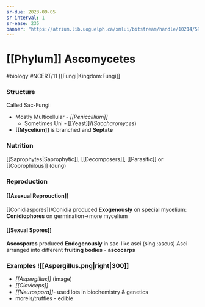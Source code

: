 ```yaml
---
sr-due: 2023-09-05
sr-interval: 1
sr-ease: 235
banner: "https://atrium.lib.uoguelph.ca/xmlui/bitstream/handle/10214/5997/Aspergillus_flavus_SEM_rough_conidiophore.jpg?sequence=1&isAllowed=y"
---
```

# [[Phylum]] Ascomycetes
#biology #NCERT/11 [[Fungi|Kingdom:Fungi]]

### Structure
Called Sac-Fungi
- Mostly Multicellular - *[[Peniccillium]]*
	- Sometimes Uni - [[Yeast]]/(*Saccharomyces*)
- **[[Mycelium]]** is branched and **Septate**
### Nutrition
[[Saprophytes|Saprophytic]], [[Decomposers]], [[Parasitic]] or [[Coprophilous]] (dung)

### Reproduction
#### [[Asexual Reprouction]]
[[Conidiaspores]]/Conidia produced **Exogenously** on special mycelium: **Conidiophores**
on germination->more mycelium
#### [[Sexual Spores]]
**Ascospores** produced **Endogenously** in sac-like asci (sing.:ascus)
Asci arranged into different **fruiting bodies** - **ascocarps** 

### Examples ![[Aspergillus.png|right|300]]
- *[[Aspergillus]]* (image)
- *[[Claviceps]]*
- *[[Neurospora]]*- used lots in biochemistry & genetics
- morels/truffles - edible